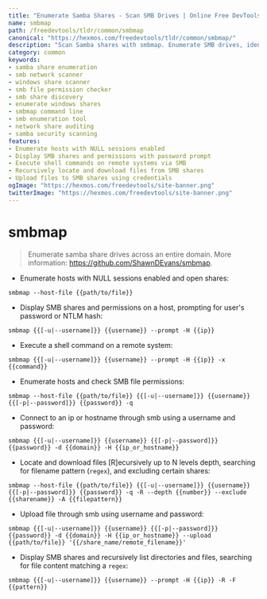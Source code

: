 ```yaml
---
title: "Enumerate Samba Shares - Scan SMB Drives | Online Free DevTools by Hexmos"
name: smbmap
path: /freedevtools/tldr/common/smbmap
canonical: "https://hexmos.com/freedevtools/tldr/common/smbmap/"
description: "Scan Samba shares with smbmap. Enumerate SMB drives, identify open shares, and check file permissions across networks. Free online tool, no registration required."
category: common
keywords:
- samba share enumeration
- smb network scanner
- windows share scanner
- smb file permission checker
- smb share discovery
- enumerate windows shares
- smbmap command line
- smb enumeration tool
- network share auditing
- samba security scanning
features:
- Enumerate hosts with NULL sessions enabled
- Display SMB shares and permissions with password prompt
- Execute shell commands on remote systems via SMB
- Recursively locate and download files from SMB shares
- Upload files to SMB shares using credentials
ogImage: "https://hexmos.com/freedevtools/site-banner.png"
twitterImage: "https://hexmos.com/freedevtools/site-banner.png"
---
```


# smbmap

> Enumerate samba share drives across an entire domain.
> More information: <https://github.com/ShawnDEvans/smbmap>.

- Enumerate hosts with NULL sessions enabled and open shares:

`smbmap --host-file {{path/to/file}}`

- Display SMB shares and permissions on a host, prompting for user's password or NTLM hash:

`smbmap {{[-u|--username]}} {{username}} --prompt -H {{ip}}`

- Execute a shell command on a remote system:

`smbmap {{[-u|--username]}} {{username}} --prompt -H {{ip}} -x {{command}}`

- Enumerate hosts and check SMB file permissions:

`smbmap --host-file {{path/to/file}} {{[-u|--username]}} {{username}} {{[-p|--password]}} {{password}} -q`

- Connect to an ip or hostname through smb using a username and password:

`smbmap {{[-u|--username]}} {{username}} {{[-p|--password]}} {{password}} -d {{domain}} -H {{ip_or_hostname}}`

- Locate and download files [R]ecursively up to N levels depth, searching for filename pattern (`regex`), and excluding certain shares:

`smbmap --host-file {{path/to/file}} {{[-u|--username]}} {{username}} {{[-p|--password]}} {{password}} -q -R --depth {{number}} --exclude {{sharename}} -A {{filepattern}}`

- Upload file through smb using username and password:

`smbmap {{[-u|--username]}} {{username}} {{[-p|--password]}} {{password}} -d {{domain}} -H {{ip_or_hostname}} --upload {{path/to/file}} '{{/share_name/remote_filename}}'`

- Display SMB shares and recursively list directories and files, searching for file content matching a `regex`:

`smbmap {{[-u|--username]}} {{username}} --prompt -H {{ip}} -R -F {{pattern}}`
